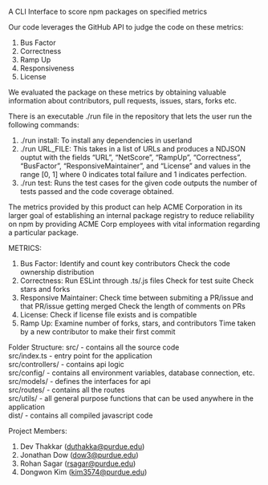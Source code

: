 A CLI Interface to score npm packages on specified metrics

Our code leverages the GitHub API to judge the code on these metrics:
1) Bus Factor
2) Correctness
3) Ramp Up
4) Responsiveness
5) License

We evaluated the package on these metrics by obtaining valuable information about contributors, pull requests, issues, stars, forks etc.

There is an executable ./run file in the repository that lets the user run the following commands:
1) ./run install: To install any dependencies in userland
2) ./run URL_FILE:  This takes in a list of URLs and produces a NDJSON ouptut with the fields “URL”, “NetScore”, “RampUp”, “Correctness”, “BusFactor”, 
“ResponsiveMaintainer”, and “License” and values in the range [0, 1] where 0 indicates total failure and 1 indicates perfection.
3) ./run test: Runs the test cases for the given code outputs the number of tests passed and the code coverage obtained.

The metrics provided by this product can help ACME Corporation in its larger goal of establishing an internal package registry to reduce reliability on npm by providing ACME Corp employees with vital information regarding a particular package.

METRICS:
1) Bus Factor:
Identify and count key contributors 
Check the code ownership distribution
2) Correctness:
Run ESLint through .ts/.js files
Check for test suite
Check stars and forks
3) Responsive Maintainer:
Check time between submiting a PR/issue and that PR/issue getting merged
Check the length of comments on PRs
4) License:
Check if license file exists and is compatible
5) Ramp Up:
Examine number of forks, stars, and contributors
Time taken by a new contributor to make their first commit

Folder Structure:
src/ - contains all the source code  <br />
src/index.ts - entry point for the application  <br />
src/controllers/ - contains api logic  <br />
src/config/ - contains all environment variables, database connection, etc.  <br />
src/models/ - defines the interfaces for api  <br />
src/routes/ - contains all the routes  <br />
src/utils/ - all general purpose functions that can be used anywhere in the application  <br />
dist/ - contains all compiled javascript code  <br />

Project Members:
1) Dev Thakkar (duthakka@purdue.edu)
2) Jonathan Dow (dow3@purdue.edu)
3) Rohan Sagar (rsagar@purdue.edu)
4) Dongwon Kim (kim3574@purdue.edu)
